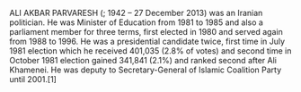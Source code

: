 ALI AKBAR PARVARESH (‎; 1942 – 27 December 2013) was an Iranian politician. He was Minister of Education from 1981 to 1985 and also a parliament member for three terms, first elected in 1980 and served again from 1988 to 1996. He was a presidential candidate twice, first time in July 1981 election which he received 401,035 (2.8% of votes) and second time in October 1981 election gained 341,841 (2.1%) and ranked second after Ali Khamenei. He was deputy to Secretary-General of Islamic Coalition Party until 2001.[1]
